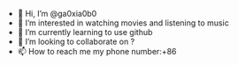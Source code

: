 - 👋 Hi, I’m @ga0xia0b0
- 👀 I’m interested in watching movies and listening to music
- 🌱 I’m currently learning to use github
- 💞️ I’m looking to collaborate on ?
- 📫 How to reach me my phone number:+86 

<!---
ga0xia0b0/ga0xia0b0 is a ✨ special ✨ repository because its `README.md` (this file) appears on your GitHub profile.
You can click the Preview link to take a look at your changes.
--->
